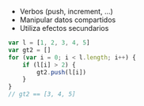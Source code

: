 * Verbos (push, increment, …)
* Manipular datos compartidos
* Utiliza efectos secundarios

```js
var l = [1, 2, 3, 4, 5]
var gt2 = []
for (var i = 0; i < l.length; i++) {
    if (l[i] > 2) {
        gt2.push(l[i])
    }
}
// gt2 == [3, 4, 5]
```
